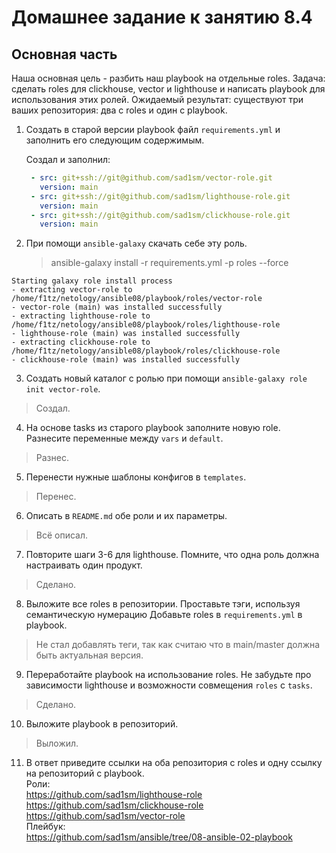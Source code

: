 # Домашнее задание к занятию 8.4

## Основная часть

Наша основная цель - разбить наш playbook на отдельные roles. Задача: сделать roles для clickhouse, vector и lighthouse и написать playbook для использования этих ролей. Ожидаемый результат: существуют три ваших репозитория: два с roles и один с playbook.


1. Создать в старой версии playbook файл `requirements.yml` и заполнить его следующим содержимым.  

    Создал и заполнил:

   ```yaml
    - src: git+ssh://git@github.com/sad1sm/vector-role.git
      version: main
    - src: git+ssh://git@github.com/sad1sm/lighthouse-role.git
      version: main
    - src: git+ssh://git@github.com/sad1sm/clickhouse-role.git
      version: main
   ```

2. При помощи `ansible-galaxy` скачать себе эту роль.

    > ansible-galaxy install -r requirements.yml -p roles --force

```
Starting galaxy role install process
- extracting vector-role to /home/f1tz/netology/ansible08/playbook/roles/vector-role
- vector-role (main) was installed successfully
- extracting lighthouse-role to /home/f1tz/netology/ansible08/playbook/roles/lighthouse-role
- lighthouse-role (main) was installed successfully
- extracting clickhouse-role to /home/f1tz/netology/ansible08/playbook/roles/clickhouse-role
- clickhouse-role (main) was installed successfully
```
3. Создать новый каталог с ролью при помощи `ansible-galaxy role init vector-role`.  
>Создал.
4. На основе tasks из старого playbook заполните новую role. Разнесите переменные между `vars` и `default`.  
>Разнес.
5. Перенести нужные шаблоны конфигов в `templates`.
>Перенес.
6. Описать в `README.md` обе роли и их параметры.  
>Всё описал.
7. Повторите шаги 3-6 для lighthouse. Помните, что одна роль должна настраивать один продукт.
> Сделано.
8. Выложите все roles в репозитории. Проставьте тэги, используя семантическую нумерацию Добавьте roles в `requirements.yml` в playbook.
> Не стал добавлять теги, так как считаю что в main/master должна быть актуальная версия.
9. Переработайте playbook на использование roles. Не забудьте про зависимости lighthouse и возможности совмещения `roles` с `tasks`.
> Сделано.
10. Выложите playbook в репозиторий.
> Выложил.
11. В ответ приведите ссылки на оба репозитория с roles и одну ссылку на репозиторий с playbook.  
Роли:  
https://github.com/sad1sm/lighthouse-role  
https://github.com/sad1sm/clickhouse-role  
https://github.com/sad1sm/vector-role  
Плейбук:  
https://github.com/sad1sm/ansible/tree/08-ansible-02-playbook